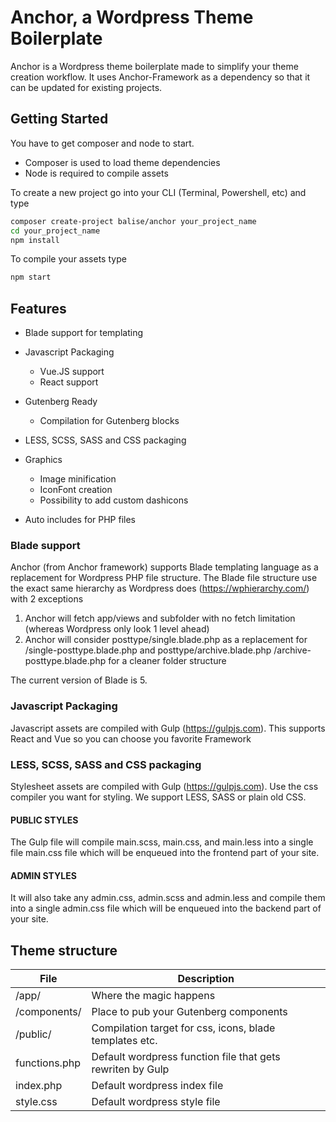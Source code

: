 # Anchor, a Wordpress Theme Boilerplate
Anchor is a Wordpress theme boilerplate made to simplify your theme creation workflow. It uses Anchor-Framework as a dependency so that it can be updated for existing projects.

## Getting Started

You have to get composer and node to start. 
- Composer is used to load theme dependencies 
- Node is required to compile assets

To create a new project go into your CLI (Terminal, Powershell, etc) and type

```bash
composer create-project balise/anchor your_project_name
cd your_project_name
npm install
``` 
To compile your assets type 

```bash
npm start
```

## Features
- Blade support for templating

- Javascript Packaging
  - Vue.JS support
  - React support

- Gutenberg Ready
  - Compilation for Gutenberg blocks

- LESS, SCSS, SASS and CSS packaging

- Graphics
  - Image minification
  - IconFont creation
  - Possibility to add custom dashicons 

- Auto includes for PHP files

### Blade support
Anchor (from Anchor framework) supports Blade templating language as a replacement for Wordpress PHP file structure. The Blade file structure use the exact same hierarchy as Wordpress does (https://wphierarchy.com/) with 2 exceptions

1) Anchor will fetch app/views and subfolder with no fetch limitation (whereas Wordpress only look 1 level ahead)
2) Anchor will consider posttype/single.blade.php as a replacement for /single-posttype.blade.php and posttype/archive.blade.php /archive-posttype.blade.php for a cleaner folder structure

The current version of Blade is 5.

### Javascript Packaging
Javascript assets are compiled with Gulp (https://gulpjs.com). This supports React and Vue so you can choose you favorite Framework

### LESS, SCSS, SASS and CSS packaging
Stylesheet assets are compiled with Gulp (https://gulpjs.com). Use the css compiler you want for styling. We support LESS, SASS or plain old CSS. 

#### PUBLIC STYLES

The Gulp file will compile main.scss, main.css, and main.less into a single file main.css file which will be enqueued into the frontend part of your site.

#### ADMIN STYLES

It will also take any admin.css, admin.scss and admin.less and compile them into a single admin.css file which will be enqueued into the backend part of your site.


## Theme structure
| File          | Description                                                |
|---------------|------------------------------------------------------------|
| /app/         | Where the magic happens                                    |
| /components/  | Place to pub your Gutenberg components                     |
| /public/      | Compilation target for css, icons, blade templates etc.    |
| functions.php | Default wordpress function file that gets rewriten by Gulp |
| index.php     | Default wordpress index file                               |
| style.css     | Default wordpress style file                               |
